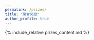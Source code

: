 ```yaml
---
permalink: /prizes/
title: "荣誉奖励"
author_profile: true
---
```


{% include_relative prizes_content.md %}

